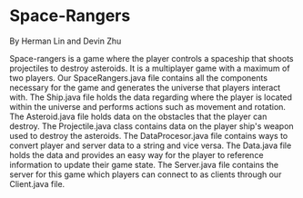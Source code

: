 # Space-Rangers

By Herman Lin and Devin Zhu


Space-rangers is a game where the player controls a spaceship that shoots projectiles to destroy asteroids. It is a multiplayer game
with a maximum of two players. Our SpaceRangers.java file contains all the components necessary for the game and generates the universe that players interact with. The Ship.java file holds the data regarding where the player is located within the universe and performs actions such as movement and rotation. The Asteroid.java file holds data on the obstacles that the player can destroy. The Projectile.java class contains data on the player ship's weapon used to destroy the asteroids. The DataProcesor.java file contains ways to convert player and server data to a string and vice versa. The Data.java file holds the data and provides an easy way for the player to reference information to update their game state. The Server.java file contains the server for this game which players can connect to as clients through our Client.java file. 
